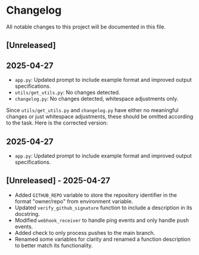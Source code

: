# Changelog

All notable changes to this project will be documented in this file.

## [Unreleased]
## 2025-04-27
- `app.py`: Updated prompt to include example format and improved output specifications.
- `utils/get_utils.py`: No changes detected.
- `changelog.py`: No changes detected, whitespace adjustments only.
 
Since `utils/get_utils.py` and `changelog.py` have either no meaningful changes or just whitespace adjustments, these should be omitted according to the task. Here is the corrected version:
 
## 2025-04-27
- `app.py`: Updated prompt to include example format and improved output specifications.

## [Unreleased] - 2025-04-27
- Added `GITHUB_REPO` variable to store the repository identifier in the format "owner/repo" from environment variable.
- Updated `verify_github_signature` function to include a description in its docstring.
- Modified `webhook_receiver` to handle ping events and only handle push events.
- Added check to only process pushes to the main branch.
- Renamed some variables for clarity and renamed a function description to better match its functionality.

